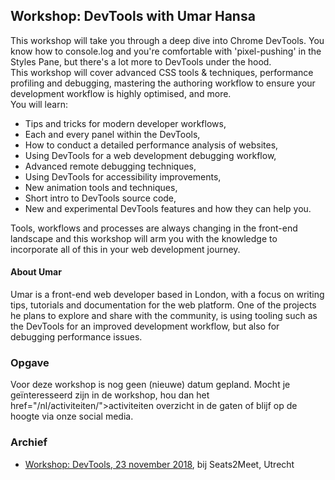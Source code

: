 <h2>Workshop: DevTools with Umar Hansa</h2>
<p>This workshop will take you through a deep dive into Chrome DevTools. You know how to console.log and you're comfortable with 'pixel-pushing' in the Styles Pane, but there's a lot more to DevTools under the hood. <br>This workshop will cover advanced CSS tools &amp; techniques, performance profiling and debugging, mastering the authoring workflow to ensure your development workflow is highly optimised, and more.<br>You will learn:</p>
<ul>
<li>Tips and tricks for modern developer workflows,</li>
<li>Each and every panel within the DevTools,</li>
<li>How to conduct a detailed performance analysis of websites,</li>
<li>Using DevTools for a web development debugging workflow,</li>
<li>Advanced remote debugging techniques,</li>
<li>Using DevTools for accessibility improvements,</li>
<li>New animation tools and techniques,</li>
<li>Short intro to DevTools source code,</li>
<li>New and experimental DevTools features and how they can help you.</li>
</ul>
<p>Tools, workflows and processes are always changing in the front-end landscape and this workshop will arm you with the knowledge to incorporate all of this in your web development journey.</p>
<h4>About Umar</h4>
<p>Umar is a front-end web developer based in London, with a focus on writing tips, tutorials and documentation for the web platform. One of the projects he plans to explore and share with the community, is using tooling such as the DevTools for an improved development workflow, but also for debugging performance issues.</p>
<h3>Opgave</h3>
<p>Voor deze workshop is nog geen (nieuwe) datum gepland. Mocht je geïnteresseerd zijn in de workshop, hou dan het href="/nl/activiteiten/">activiteiten overzicht</a> in de gaten of blijf op de hoogte via onze social media.</p>
<h3>Archief</h3>
<ul>
<li><a href="/nl/workshops-archief/devtools-with-umar-hansa/workshop-devtools-23-november-2018">Workshop: DevTools, 23 november 2018</a>, bij Seats2Meet, Utrecht</li>
</ul>
